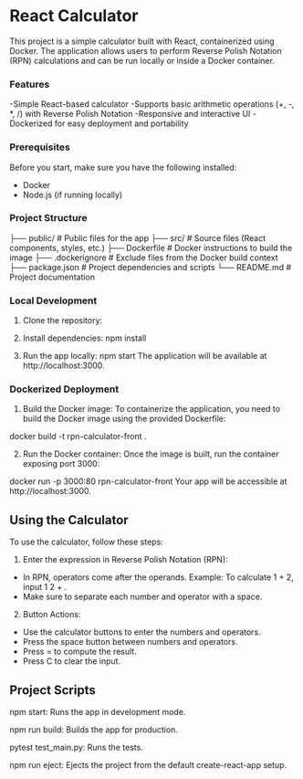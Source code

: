 # React Calculator

This project is a simple calculator built with React, containerized using Docker. 
The application allows users to perform Reverse Polish Notation (RPN) calculations and can be run locally or inside a Docker container.

### Features
-Simple React-based calculator
-Supports basic arithmetic operations (+, -, *, /) with Reverse Polish Notation
-Responsive and interactive UI
-Dockerized for easy deployment and portability

### Prerequisites
Before you start, make sure you have the following installed:

- Docker
- Node.js (if running locally)

### Project Structure

├── public/               # Public files for the app
├── src/                  # Source files (React components, styles, etc.)
├── Dockerfile            # Docker instructions to build the image
├── .dockerignore         # Exclude files from the Docker build context
├── package.json          # Project dependencies and scripts
└── README.md             # Project documentation

### Local Development

1. Clone the repository:


2. Install dependencies:
npm install


3. Run the app locally:
npm start
The application will be available at http://localhost:3000.

### Dockerized Deployment
1. Build the Docker image:
To containerize the application, you need to build the Docker image using the provided Dockerfile:

docker build -t rpn-calculator-front .

2. Run the Docker container:
Once the image is built, run the container exposing port 3000:

docker run -p 3000:80 rpn-calculator-front
Your app will be accessible at http://localhost:3000.


## Using the Calculator

To use the calculator, follow these steps:

1. Enter the expression in Reverse Polish Notation (RPN):
- In RPN, operators come after the operands.
Example: To calculate 1 + 2, input 1 2 + .
- Make sure to separate each number and operator with a space.

2. Button Actions:
- Use the calculator buttons to enter the numbers and operators.
- Press the space button between numbers and operators.
- Press = to compute the result.
- Press C to clear the input.


## Project Scripts
npm start: Runs the app in development mode.

npm run build: Builds the app for production.

pytest test_main.py: Runs the tests.

npm run eject: Ejects the project from the default create-react-app setup.
